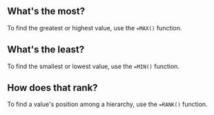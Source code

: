## What's the most?
To find the greatest or highest value, use the `=MAX()` function.


## What's the least?
To find the smallest or lowest value, use the `=MIN()` function.


## How does that rank?
To find a value's position among a hierarchy, use the `=RANK()` function.
